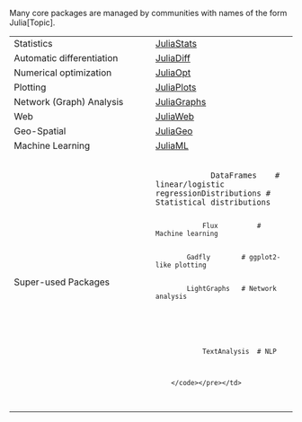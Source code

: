 Many core packages are managed by communities with names of the form
Julia\[Topic\].

<table>
<colgroup>
<col style="width: 50%" />
<col style="width: 50%" />
</colgroup>
<tbody>
<tr class="odd">
<td>Statistics</td>
<td><a href="https://juliastats.github.io">JuliaStats</a></td>
</tr>
<tr class="even">
<td>Automatic differentiation</td>
<td><a href="https://www.juliadiff.org">JuliaDiff</a></td>
</tr>
<tr class="odd">
<td>Numerical optimization</td>
<td><a href="https://www.juliaopt.org">JuliaOpt</a></td>
</tr>
<tr class="even">
<td>Plotting</td>
<td><a href="https://docs.juliaplots.org/latest/">JuliaPlots</a></td>
</tr>
<tr class="odd">
<td>Network (Graph) Analysis</td>
<td><a href="https://juliagraphs.github.io/LightGraphs.jl/latest/">JuliaGraphs</a></td>
</tr>
<tr class="even">
<td>Web</td>
<td><a href="https://github.com/JuliaWeb">JuliaWeb</a></td>
</tr>
<tr class="odd">
<td>Geo-Spatial</td>
<td><a href="https://github.com/JuliaGeo/">JuliaGeo</a></td>
</tr>
<tr class="even">
<td>Machine Learning</td>
<td><a href="https://juliaml.github.io/">JuliaML</a></td>
</tr>
<tr class="odd">
<td>Super-used Packages</td>
<td><pre><code>          
            DataFrames    # linear/logistic regressionDistributions # Statistical distributions
          
          

          
            
              
                Flux          # Machine learning
              
            
            Gadfly        # ggplot2-like plotting
            

            LightGraphs   # Network analysis
          
          

          
            
              
                TextAnalysis  # NLP
              
            
          
        </code></pre></td>
</tr>
</tbody>
</table>

